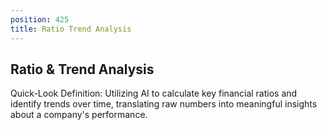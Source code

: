 ```yaml
---
position: 425
title: Ratio Trend Analysis
---
```


## Ratio & Trend Analysis

Quick-Look Definition: Utilizing AI to calculate key financial ratios and identify trends over time, translating raw numbers into meaningful insights about a company's performance.